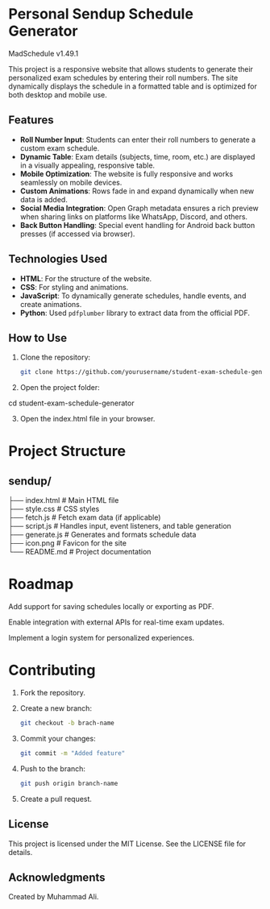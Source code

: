 # Personal Sendup Schedule Generator
MadSchedule v1.49.1

This project is a responsive website that allows students to generate their personalized exam schedules by entering their roll numbers. The site dynamically displays the schedule in a formatted table and is optimized for both desktop and mobile use.

## Features

- **Roll Number Input**: Students can enter their roll numbers to generate a custom exam schedule.
- **Dynamic Table**: Exam details (subjects, time, room, etc.) are displayed in a visually appealing, responsive table.
- **Mobile Optimization**: The website is fully responsive and works seamlessly on mobile devices.
- **Custom Animations**: Rows fade in and expand dynamically when new data is added.
- **Social Media Integration**: Open Graph metadata ensures a rich preview when sharing links on platforms like WhatsApp, Discord, and others.
- **Back Button Handling**: Special event handling for Android back button presses (if accessed via browser).

## Technologies Used

- **HTML**: For the structure of the website.
- **CSS**: For styling and animations.
- **JavaScript**: To dynamically generate schedules, handle events, and create animations.
- **Python**: Used `pdfplumber` library to extract data from the official PDF.

## How to Use

1. Clone the repository:

   ```bash
   git clone https://github.com/yourusername/student-exam-schedule-generator.git

2. Open the project folder:

cd student-exam-schedule-generator


3. Open the index.html file in your browser.



# Project Structure

## sendup/  
├── index.html          # Main HTML file  
├── style.css           # CSS styles  
├── fetch.js            # Fetch exam data (if applicable)  
├── script.js           # Handles input, event listeners, and table generation  
├── generate.js         # Generates and formats schedule data  
├── icon.png            # Favicon for the site  
└── README.md           # Project documentation

# Roadmap

Add support for saving schedules locally or exporting as PDF.

Enable integration with external APIs for real-time exam updates.

Implement a login system for personalized experiences.


# Contributing

1. Fork the repository.


2. Create a new branch:

   ```bash
   git checkout -b brach-name


3. Commit your changes:

   ```bash
   git commit -m "Added feature"


4. Push to the branch:

   ```bash
   git push origin branch-name


5. Create a pull request.



## License

This project is licensed under the MIT License. See the LICENSE file for details.

## Acknowledgments

Created by Muhammad Ali.
